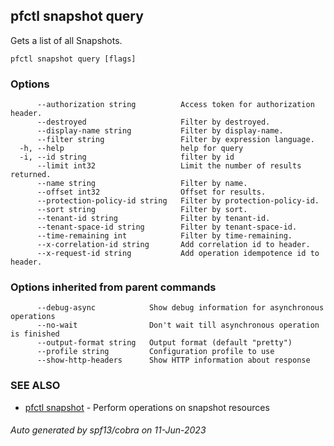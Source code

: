 ## pfctl snapshot query

Gets a list of all Snapshots.

```
pfctl snapshot query [flags]
```

### Options

```
      --authorization string          Access token for authorization header.
      --destroyed                     Filter by destroyed.
      --display-name string           Filter by display-name.
      --filter string                 Filter by expression language.
  -h, --help                          help for query
  -i, --id string                     filter by id
      --limit int32                   Limit the number of results returned.
      --name string                   Filter by name.
      --offset int32                  Offset for results.
      --protection-policy-id string   Filter by protection-policy-id.
      --sort string                   Filter by sort.
      --tenant-id string              Filter by tenant-id.
      --tenant-space-id string        Filter by tenant-space-id.
      --time-remaining int            Filter by time-remaining.
      --x-correlation-id string       Add correlation id to header.
      --x-request-id string           Add operation idempotence id to header.
```

### Options inherited from parent commands

```
      --debug-async            Show debug information for asynchronous operations
      --no-wait                Don't wait till asynchronous operation is finished
      --output-format string   Output format (default "pretty")
      --profile string         Configuration profile to use
      --show-http-headers      Show HTTP information about response
```

### SEE ALSO

* [pfctl snapshot](pfctl_snapshot.md)	 - Perform operations on snapshot resources

###### Auto generated by spf13/cobra on 11-Jun-2023
